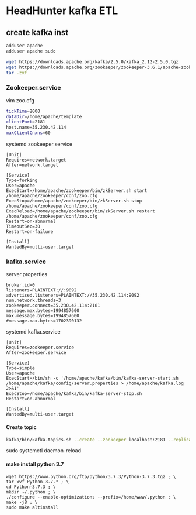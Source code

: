 # HeadHunter kafka ETL

## create kafka inst

```bash
adduser apache
adduser apache sudo

wget https://downloads.apache.org/kafka/2.5.0/kafka_2.12-2.5.0.tgz
wget https://downloads.apache.org/zookeeper/zookeeper-3.6.1/apache-zookeeper-3.6.1-bin.tar.gz
tar -zxf
```

### Zookeeper.service

vim zoo.cfg
```bash
tickTime=2000
dataDir=/home/apache/template
clientPort=2181
host.name=35.230.42.114
maxClientCnxns=60
```

systemd zookeeper.service

```buildoutcfg
[Unit]
Requires=network.target
After=network.target

[Service]
Type=forking
User=apache
ExecStart=/home/apache/zookeeper/bin/zkServer.sh start /home/apache/zookeeper/conf/zoo.cfg
ExecStop=/home/apache/zookeeper/bin/zkServer.sh stop /home/apache/zookeeper/conf/zoo.cfg
ExecReload=/home/apache/zookeeper/bin/zkServer.sh restart /home/apache/zookeeper/conf/zoo.cfg
Restart=on-abnormal
TimeoutSec=30
Restart=on-failure

[Install]
WantedBy=multi-user.target
```


### kafka.service

server.properties

```buildoutcfg
broker.id=0
listeners=PLAINTEXT://:9092
advertised.listeners=PLAINTEXT://35.230.42.114:9092
num.network.threads=3
zookeeper.connect=35.230.42.114:2181
message.max.bytes=1994857600
max.message.bytes=1994857600
#message.max.bytes=1702390132
```

systemd kafka.service

```buildoutcfg
[Unit]
Requires=zookeeper.service
After=zookeeper.service

[Service]
Type=simple
User=apache
ExecStart=/bin/sh -c '/home/apache/kafka/bin/kafka-server-start.sh /home/apache/kafka/config/server.properties > /home/apache/kafka.log 2>&1'
ExecStop=/home/apache/kafka/bin/kafka-server-stop.sh
Restart=on-abnormal

[Install]
WantedBy=multi-user.target
```


#### Create topic
```bash
kafka/bin/kafka-topics.sh --create --zookeeper localhost:2181 --replication-factor 1 --partitions 2 --topic HeadHunterETL
```


sudo systemctl daemon-reload



#### make install python 3.7

```buildoutcfg
wget https://www.python.org/ftp/python/3.7.3/Python-3.7.3.tgz ; \
tar xvf Python-3.7.* ; \
cd Python-3.7.3 ; \
mkdir ~/.python ; \
./configure --enable-optimizations --prefix=/home/www/.python ; \
make -j8 ; \
sudo make altinstall
```